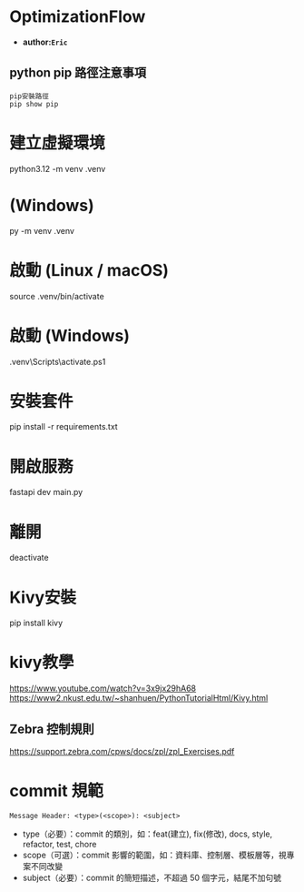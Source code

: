 # OptimizationFlow
- **author:`Eric`**

## python pip 路徑注意事項
```
pip安裝路徑
pip show pip
```

# 建立虛擬環境
python3.12 -m venv .venv
# (Windows)
py -m venv .venv

# 啟動 (Linux / macOS)
source .venv/bin/activate

# 啟動 (Windows)
.venv\Scripts\activate.ps1

# 安裝套件
pip install -r requirements.txt

# 開啟服務
fastapi dev main.py

# 離開
deactivate

# Kivy安裝
pip install kivy

# kivy教學
https://www.youtube.com/watch?v=3x9jx29hA68
https://www2.nkust.edu.tw/~shanhuen/PythonTutorialHtml/Kivy.html



## Zebra 控制規則
https://support.zebra.com/cpws/docs/zpl/zpl_Exercises.pdf


# commit 規範
```
Message Header: <type>(<scope>): <subject>
```
*   type（必要）：commit 的類別，如：feat(建立), fix(修改), docs, style, refactor, test, chore
*   scope（可選）：commit 影響的範圍，如：資料庫、控制層、模板層等，視專案不同改變
*   subject（必要）：commit 的簡短描述，不超過 50 個字元，結尾不加句號
